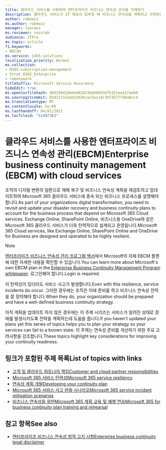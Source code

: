 ```yaml
---
title: 클라우드 서비스를 사용하여 엔터프라이즈 비즈니스 연속성 관리을 이해하기
description: 클라우드 서비스가 IT 제공의 일부일 때 비즈니스 연속성을 계획하고 구현하는 방법에 대해 알아보세요.
author: robmazz
ms.author: robmazz
manager: laurawi
ms.reviewer: sosstah
audience: ITPro
ms.topic: article
f1.keywords:
- NOCSH
ms.service: o365-solutions
localization_priority: Normal
ms.collection:
- M365-subscription-management
- Strat_O365_Enterprise
- remotework
titleSuffix: Microsoft Service Assurance
hideEdit: true
ms.openlocfilehash: d0d19941bb64462423b8488d38fb151eaa1faeb8
ms.sourcegitcommit: 024137a15ab23d26cac5ec14c36f3577fd8a0cc4
ms.translationtype: MT
ms.contentlocale: ko-KR
ms.lasthandoff: 04/01/2021
ms.locfileid: "51497363"
---
```

# <a name="enterprise-business-continuity-management-ebcm-with-cloud-services"></a><span data-ttu-id="4d369-103">클라우드 서비스를 사용한 엔터프라이즈 비즈니스 연속성 관리(EBCM)</span><span class="sxs-lookup"><span data-stu-id="4d369-103">Enterprise business continuity management (EBCM) with cloud services</span></span>

<span data-ttu-id="4d369-104">조직의 디지털 변환의 일환으로 재해 복구 및 비즈니스 연속성 계획을 재검토하고 업데이트하여 Microsoft 365 클라우드 서비스에 종속 되는 비즈니스 프로세스를 설명해야 합니다.</span><span class="sxs-lookup"><span data-stu-id="4d369-104">As part of your organizations digital transformation, you need to revisit and update your disaster recovery and business continuity plans to account for the business process that depend on Microsoft 365 Cloud services.</span></span> <span data-ttu-id="4d369-105">Exchange Online, SharePoint Online, 비즈니스용 OneDrive와 같은 Microsoft 365 클라우드 서비스가 더욱 탄력적으로 설계되고 운영됩니다.</span><span class="sxs-lookup"><span data-stu-id="4d369-105">Microsoft 365 Cloud services, like Exchange Online, SharePoint Online and OneDrive for Business are designed and operated to be highly resilient.</span></span>

> [!NOTE]
> <span data-ttu-id="4d369-106">[엔터프라이즈 비즈니스 연속성 관리 프로그램 백서](https://go.microsoft.com/fwlink/?linkid=2121521)에서 Microsoft의 자체 EBCM 플랜에 대한 자세한 내용을 확인할 수 있습니다.</span><span class="sxs-lookup"><span data-stu-id="4d369-106">You can learn more about Microsoft's own EBCM plan in the [Enterprise Business Continuity Management Program whitepaper](https://go.microsoft.com/fwlink/?linkid=2121521).</span></span> <span data-ttu-id="4d369-107">로그인해야 합니다.</span><span class="sxs-lookup"><span data-stu-id="4d369-107">Login is required.</span></span>

<span data-ttu-id="4d369-108">이 탄력성이 있더라도 서비스 사고가 발생합니다.</span><span class="sxs-lookup"><span data-stu-id="4d369-108">Even with this resilience, service incidents do occur.</span></span> <span data-ttu-id="4d369-109">그러한 경우에는 조직은 이에 준비를 하고 비즈니스 연속성 전략을 잘 정의해야 합니다.</span><span class="sxs-lookup"><span data-stu-id="4d369-109">When they do, your organization should be prepared and have a well-defined business continuity strategy.</span></span>

<span data-ttu-id="4d369-110">아직 계획을 업데이트 하지 않은 경우에는 이 주제 시리즈는 서비스가 알려진 상태로 장애를 발생시키도록 전략을 계획하는데 도움을 줍니다.</span><span class="sxs-lookup"><span data-stu-id="4d369-110">If you haven't updated your plans yet this series of topics helps you to plan your strategy so your services can fail to a known state.</span></span> <span data-ttu-id="4d369-111">이 주제는 연속성 준비를 개선하기 위한 주요 고려사항을 강조합니다.</span><span class="sxs-lookup"><span data-stu-id="4d369-111">These topics highlight key considerations for improving your continuity readiness.</span></span>

## <a name="list-of-topics-with-links"></a><span data-ttu-id="4d369-112">링크가 포함된 주제 목록</span><span class="sxs-lookup"><span data-stu-id="4d369-112">List of topics with links</span></span>

- [<span data-ttu-id="4d369-113">고객 및 클라우드 파트너의 책임</span><span class="sxs-lookup"><span data-stu-id="4d369-113">Customer and cloud partner responsibilities</span></span>](assurance-customer-and-cloud-partner-ebcm-responsibilities.md)
- [<span data-ttu-id="4d369-114">Microsoft 365 서비스 탄력성</span><span class="sxs-lookup"><span data-stu-id="4d369-114">Microsoft 365 service resiliency</span></span>](assurance-m365-service-resiliency.md)
- [<span data-ttu-id="4d369-115">연속성 계획 개발</span><span class="sxs-lookup"><span data-stu-id="4d369-115">Developing your continuity plan</span></span>](assurance-developing-your-ebcm-plan.md)
- [<span data-ttu-id="4d369-116">Microsoft 365 서비스 사고 완화 시나리오</span><span class="sxs-lookup"><span data-stu-id="4d369-116">Microsoft 365 service incident mitigation scenarios</span></span>](assurance-microsoft-365-mitigations.md)
- [<span data-ttu-id="4d369-117">비즈니스 연속성을 위한Microsoft 365 계획 교육 및 예행 연습</span><span class="sxs-lookup"><span data-stu-id="4d369-117">Microsoft 365 for business continuity plan training and rehearsal</span></span>](assurance-ebcm-plan-rehearsal-and-user-training.md)

## <a name="see-also"></a><span data-ttu-id="4d369-118">참고 항목</span><span class="sxs-lookup"><span data-stu-id="4d369-118">See also</span></span>

- [<span data-ttu-id="4d369-119">엔터프라이즈 비즈니스 연속성 법적 고지 사항</span><span class="sxs-lookup"><span data-stu-id="4d369-119">Enterprise business continuity legal disclaimer</span></span>](assurance-ebcm-legal-disclaimer.md)
